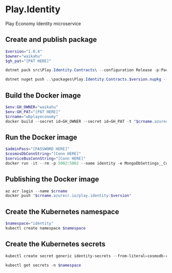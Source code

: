 # Play.Identity
Play Economy Identity microservice

## Create and publish package
```powershell
$version="1.0.4"
$owner="waikahu"
$gh_pat="[PAT HERE]"

dotnet pack src\Play.Identity.Contracts\ --configuration Release -p:PackageVersion=$version -p:RepositoryUrl=https://github.com/$owner/play.identity -o ..\packages

dotnet nuget push ..\packages\Play.Identity.Contracts.$version.nupkg --api-key $gh_pat --source "github" 
```

## Build the Docker image
```powershell
$env:GH_OWNER="waikahu"
$env:GH_PAT="[PAT HERE]"
$crname="wbplayeconomy"
docker build --secret id=GH_OWNER --secret id=GH_PAT -t "$crname.azurecr.io/play.identity:$version" .
```

## Run the Docker image
```powershell
$adminPass="[PASSWORD HERE]"
$cosmosDbConnString="[Conn HERE]"
$serviceBusConnString="[Conn HERE]"
docker run -it --rm -p 5002:5002 --name identity -e MongoDbSettings__ConnectionString=$cosmosDbConnString -e ServiceBusSettings__ConnectionString=$serviceBusConnString -e ServiceSettings__MessageBroker="SERVICEBUS" -e IdentitySettings__AdminUserPassword=$adminPass play.identity:$version
```

## Publishing the Docker image
```powershell
az acr login --name $crname
docker push "$crname.azurecr.io/play.identity:$version"
```

## Create the Kubernetes namespace
```powershell
$namespace="identity"
kubectl create namespace $namespace
```

## Create the Kubernetes secrets
```powershell
kubectl create secret generic identity-secrets --from-literal=cosmodb-connectionstring=$cosmosDbConnString --from-literal=servicebus-connectionstring=$serviceBusConnString --from-literal=admin-password=$adminPass -n $namespace

kubectl get secrets -n $namespace
```